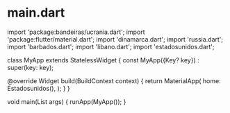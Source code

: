# main.dart

import 'package:bandeiras/ucrania.dart';
import 'package:flutter/material.dart';
import 'dinamarca.dart';
import 'russia.dart';
import 'barbados.dart';
import 'libano.dart';
import 'estadosunidos.dart';

class MyApp extends StatelessWidget {
  const MyApp({Key? key}) : super(key: key);

  @override
  Widget build(BuildContext context) {
    return MaterialApp(
      home: Estadosunidos(),
    );
  }
}

void main(List<String> args) {
  runApp(MyApp());
}
